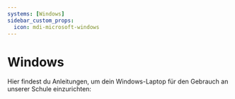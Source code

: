 ```yaml
---
systems: [Windows]
sidebar_custom_props:
  icon: mdi-microsoft-windows
---
```


# Windows



Hier findest du Anleitungen, um dein Windows-Laptop für den Gebrauch an unserer Schule einzurichten:

<Features />
